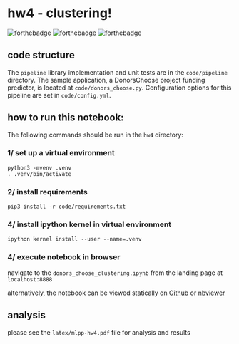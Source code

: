 # hw4 - clustering!
![forthebadge](https://forthebadge.com/images/badges/made-with-python.svg) ![forthebadge](https://forthebadge.com/images/badges/approved-by-george-costanza.svg) ![forthebadge](https://forthebadge.com/images/badges/does-not-contain-treenuts.svg)
## code structure
The `pipeline` library implementation and unit tests are in the `code/pipeline` directory. The sample application, a DonorsChoose project funding predictor, is located at `code/donors_choose.py`. Configuration options for this pipeline are set in `code/config.yml`.
## how to run this notebook:
The following commands should be run in the `hw4` directory: 

### 1/ set up a virtual environment 
```
python3 -mvenv .venv
. .venv/bin/activate 
```

### 2/ install requirements
```
pip3 install -r code/requirements.txt
```

### 4/ install ipython kernel in virtual environment
```
ipython kernel install --user --name=.venv
```

### 4/ execute notebook in browser 
navigate to the `donors_choose_clustering.ipynb` from the landing page at `localhost:8888`

alternatively, the notebook can be viewed statically on [Github]() or [nbviewer]()

## analysis
please see the `latex/mlpp-hw4.pdf` file for analysis and results 
